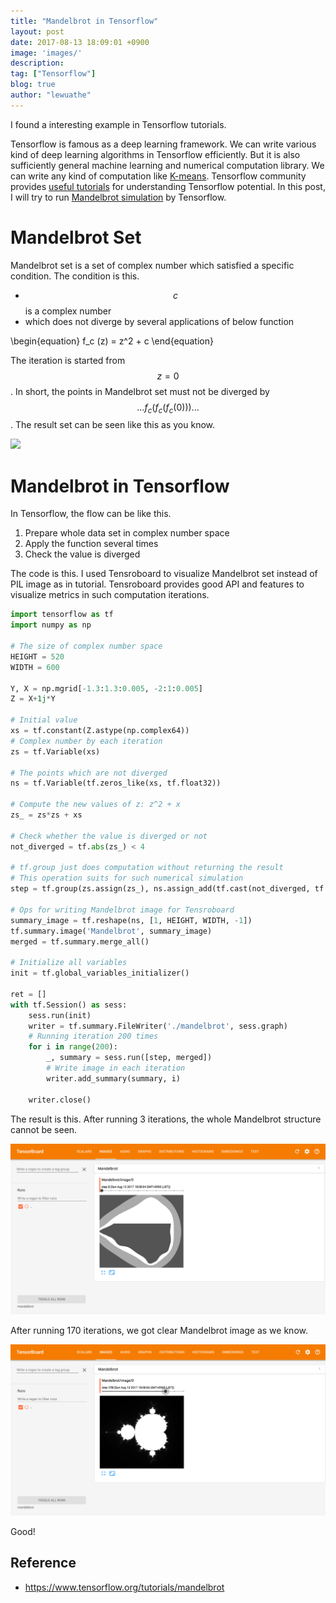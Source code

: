 ```yaml
---
title: "Mandelbrot in Tensorflow"
layout: post
date: 2017-08-13 18:09:01 +0900
image: 'images/'
description:
tag: ["Tensorflow"]
blog: true
author: "lewuathe"
---
```



I found a interesting example in Tensorflow tutorials.

Tensorflow is famous as a deep learning framework. We can write various kind of deep learning algorithms in Tensorflow efficiently. But it is also sufficiently general machine learning and numerical computation library. We can write any kind of computation like [K-means](https://learningtensorflow.com/lesson6/). Tensorflow community provides [useful tutorials](https://www.tensorflow.org/tutorials/) for understanding Tensorflow potential. In this post, I will try to run [Mandelbrot simulation](https://en.wikipedia.org/wiki/Mandelbrot_set) by Tensorflow.

# Mandelbrot Set

Mandelbrot set is a set of complex number which satisfied a specific condition. The condition is this.

* $$c$$ is a complex number
* which does not diverge by several applications of below function

\begin{equation}
f_c (z) = z^2 + c
\end{equation}

The iteration is started from $$z=0$$. In short, the points in Mandelbrot set must not be diverged by $$...f_c(f_c(f_c(0)))...$$. The result set can be seen like this as you know.

![](https://upload.wikimedia.org/wikipedia/commons/2/21/Mandel_zoom_00_mandelbrot_set.jpg)

# Mandelbrot in Tensorflow

In Tensorflow, the flow can be like this.

1. Prepare whole data set in complex number space
2. Apply the function several times
3. Check the value is diverged

The code is this. I used Tensroboard to visualize Mandelbrot set instead of PIL image as in tutorial. Tensroboard provides good API and features to visualize metrics in such computation iterations.

```python
import tensorflow as tf
import numpy as np

# The size of complex number space
HEIGHT = 520
WIDTH = 600

Y, X = np.mgrid[-1.3:1.3:0.005, -2:1:0.005]
Z = X+1j*Y

# Initial value
xs = tf.constant(Z.astype(np.complex64))
# Complex number by each iteration
zs = tf.Variable(xs)

# The points which are not diverged
ns = tf.Variable(tf.zeros_like(xs, tf.float32))

# Compute the new values of z: z^2 + x
zs_ = zs*zs + xs

# Check whether the value is diverged or not
not_diverged = tf.abs(zs_) < 4

# tf.group just does computation without returning the result
# This operation suits for such numerical simulation
step = tf.group(zs.assign(zs_), ns.assign_add(tf.cast(not_diverged, tf.float32)))

# Ops for writing Mandelbrot image for Tensroboard
summary_image = tf.reshape(ns, [1, HEIGHT, WIDTH, -1])
tf.summary.image('Mandelbrot', summary_image)
merged = tf.summary.merge_all()

# Initialize all variables
init = tf.global_variables_initializer()

ret = []
with tf.Session() as sess:
    sess.run(init)
    writer = tf.summary.FileWriter('./mandelbrot', sess.graph)
    # Running iteration 200 times
    for i in range(200):
        _, summary = sess.run([step, merged])
        # Write image in each iteration
        writer.add_summary(summary, i)

    writer.close()

```

The result is this. After running 3 iterations, the whole Mandelbrot structure cannot be seen.

![iteration 3](images/posts/2017-08-13-mandelbrot-in-tensorflow/iter_3.png)

After running 170 iterations, we got clear Mandelbrot image as we know.

![iteration 170](images/posts/2017-08-13-mandelbrot-in-tensorflow/iter_170.png)

Good!

## Reference
* https://www.tensorflow.org/tutorials/mandelbrot
